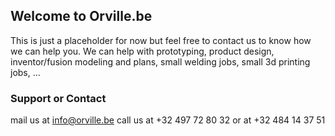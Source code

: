 ## Welcome to Orville.be

This is just a placeholder for now but feel free to contact us to know how we can help you.
We can help with prototyping, product design, inventor/fusion modeling and plans, small welding jobs, small 3d printing jobs, ...


### Support or Contact

mail us at info@orville.be
call us at +32 497 72 80 32 or at +32 484 14 37 51
